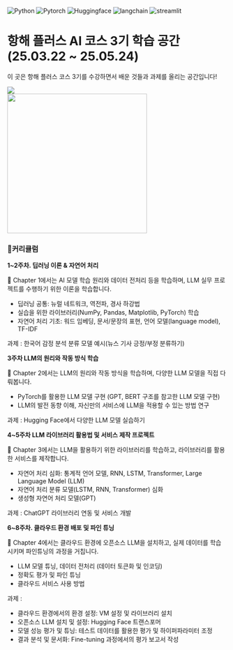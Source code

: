 
![Python](https://img.shields.io/badge/python-3670A0?style=for-the-badge&logo=python&logoColor=ffdd54)
![Pytorch](https://img.shields.io/badge/pytorch-EE4C2C?style=for-the-badge&logo=pytorch&logoColor=white)
![Huggingface](https://img.shields.io/badge/huggingface-FFD21E?style=for-the-badge&logo=huggingface&logoColor=black)
![langchain](https://img.shields.io/badge/langchain-1C3C3C?style=for-the-badge&logo=langchain&logoColor=white)
![streamlit](https://img.shields.io/badge/streamlit-FF4B4B?style=for-the-badge&logo=streamlit&logoColor=white)



# 항해 플러스 AI 코스 3기 학습 공간 (25.03.22 ~ 25.05.24)

이 곳은 항해 플러스 코스 3기를 수강하면서 배운 것들과 과제를 올리는 공간입니다!

<a href="https://hhpluscertificateofcompletion.oopy.io/">
  <img src="https://static.spartacodingclub.kr/hanghae99/plus/completion/badge_red.svg" />
</a>
<br />
<img src="https://github.com/user-attachments/assets/0d7c03a9-3f85-4362-a878-94012059ddeb" width="320" />


### 🌼커리큘럼

**1~2주차. 딥러닝 이론 & 자연어 처리**
<aside>
🚀 Chapter 1에서는 AI 모델 학습 원리와 데이터 전처리 등을 학습하며, LLM 실무 프로젝트를 수행하기 위한 이론을 학습합니다.

- 딥러닝 공통: 뉴럴 네트워크, 역전파, 경사 하강법
- 실습을 위한 라이브러리(NumPy, Pandas, Matplotlib, PyTorch) 학습
- 자연어 처리 기초: 워드 임베딩, 문서/문장의 표현, 언어 모델(language model), TF-IDF

과제 : 한국어 감정 분석 분류 모델 예시(뉴스 기사 긍정/부정 분류하기)

</aside>


**3주차 LLM의 원리와 작동 방식 학습**
<aside>
🚀 Chapter 2에서는 LLM의 원리와 작동 방식을 학습하며, 다양한 LLM 모델을 직접 다뤄봅니다.

- PyTorch를 활용한 LLM 모델 구현 (GPT, BERT 구조를 참고한 LLM 모델 구현)
- LLM의 발전 동향 이해, 자신만의 서비스에 LLM을 적용할 수 있는 방법 연구

과제 : Hugging Face에서 다양한 LLM 모델 실습하기

</aside>


**4~5주차 LLM 라이브러리 활용법 및 서비스 제작 프로젝트**
<aside>
🚀 Chapter 3에서는 LLM을 활용하기 위한 라이브러리를 학습하고, 라이브러리를 활용한 서비스를 제작합니다.

- 자연어 처리 심화: 통계적 언어 모델, RNN, LSTM, Transformer, Large Language Model (LLM)
- 자연어 처리 분류 모델(LSTM, RNN, Transformer) 심화
- 생성형 자연어 처리 모델(GPT)

과제 : ChatGPT 라이브러리 연동 및 서비스 개발

</aside>


**6~8주차. 클라우드 환경 배포 및 파인 튜닝**
<aside>
🚀 Chapter 4에서는 클라우드 환경에 오픈소스 LLM을 설치하고, 실제 데이터를 학습 시키며 파인튜닝의 과정을 거칩니다.

- LLM 모델 튜닝, 데이터 전처리 (데이터 토큰화 및 인코딩)
- 정확도 평가 및 파인 튜닝
- 클라우드 서비스 사용 방법

과제 :

- 클라우드 환경에서의 환경 설정: VM 설정 및 라이브러리 설치
- 오픈소스 LLM 설치 및 설정: Hugging Face 트랜스포머
- 모델 성능 평가 및 튜닝: 테스트 데이터를 활용한 평가 및 하이퍼파라미터 조정
- 결과 분석 및 문서화: Fine-tuning 과정에서의 평가 보고서 작성
</aside>
